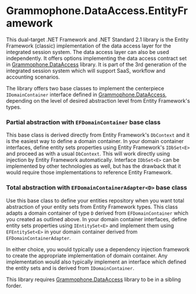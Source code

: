# Grammophone.DataAccess.EntityFramework
This dual-target .NET Framework and .NET Standard 2.1 library is the Entity Framework (classic) implementation of the data access layer for the integrated session system.
The data access layer can also be used independently. It offers options implementing the data access contract
set in [Grammophone.DataAccess](https://github.com/grammophone/Grammophone.DataAccess) library.
It is part of the 3rd generation of the integrated session system which will support SaaS, 
workflow and accounting scenarios.

The library offers two base classes to implement the centerpiece `IDomainContainer` interface
defined in [Grammophone.DataAccess](https://github.com/grammophone/Grammophone.DataAccess), depending on the
level of desired abstraction level from Entity Framework's types.

### Partial abstraction with `EFDomainContainer` base class
This base class is derived directly from Entity Framework's `DbContext` and it is the easiest way
to define a domain container. In your domain container interfaces, define
entity sets properties using Entity Framework's `IDbSet<E>` and proceed as with a usual `DbContext`.
This will work directly using injection by Entity Framework automatically.
Interface `IDbSet<E>` can be implemented by other
technologies as well, but has the drawback that it would require those implementations
to reference Entity Framework.

### Total abstraction with `EFDomainContainerAdapter<D>` base class
Use this base class to define your entities repository when you want total abstraction
of your entity sets from Entity Framework types. This class adapts a
domain container of type `D` derived from `EFDomainContainer` which you created as outlined above.
In your domain container interfaces, define
entity sets properties using `IEntitySet<E>`
and implement them using `EFEntitySet<E>` in your domain container derived from `EFDomainContainerAdapter`.

In either choice, you would typically use a dependency injection framework to create
the appropriate implementation of domain container. Any implementation would also typically implement
an interface which defined the entity sets and is derived from `IDomainContainer`.

This library requires [Grammophone.DataAccess](https://github.com/grammophone/Grammophone.DataAccess) library
to be in a sibling forder.
